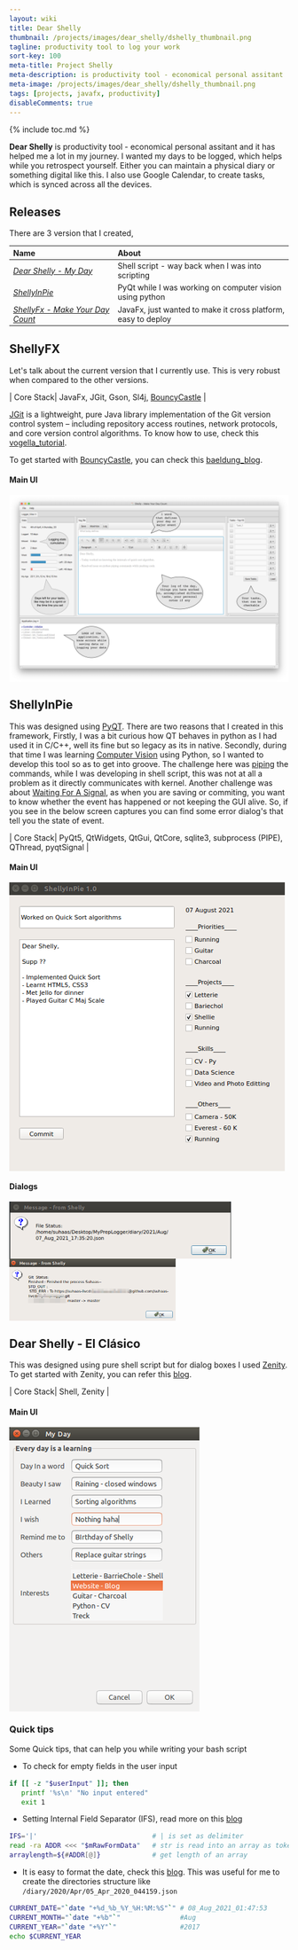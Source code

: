 ```yaml
---
layout: wiki
title: Dear Shelly
thumbnail: /projects/images/dear_shelly/dshelly_thumbnail.png 
tagline: productivity tool to log your work
sort-key: 100
meta-title: Project Shelly
meta-description: is productivity tool - economical personal assitant
meta-image: /projects/images/dear_shelly/dshelly_thumbnail.png
tags: [projects, javafx, productivity]
disableComments: true
---
```


{% include toc.md %}

**Dear Shelly** is productivity tool - economical personal assitant and it has helped me a lot in my journey. I wanted my days to be logged, which helps while you retrospect yourself. Either you can maintain a physical diary or something digital like this. I also use Google Calendar, to create tasks, which is synced across all the devices.

## Releases
There are 3 version that I created,

| Name | About |
| :---   | :--- |
| [*Dear Shelly - My Day*](https://github.com/suhaas-livcd/MyDailyScripts/tree/master/DearShelly)| Shell script - way back when I was into scripting |
| [*ShellyInPie*](https://github.com/suhaas-livcd/PychieWorks/tree/master/ShellyInPy/main) | PyQt while I was working on computer vision using python |
| [*ShellyFx - Make Your Day Count*](https://github.com/suhaas-livcd/MyDailyScripts/tree/master/JavaFx) | JavaFx, just wanted to make it cross platform, easy to deploy |

## ShellyFX
Let's talk about the current version that I currently use. This is very robust when compared to the other versions.


| Core Stack| JavaFx, JGit, Gson, Sl4j, [BouncyCastle](https://www.bouncycastle.org) |

[JGit](https://eclipse.org/jgit/) is a lightweight, pure Java library implementation of the Git version control system – including repository access routines, network protocols, and core version control algorithms. To know how to use, check this [vogella_tutorial](https://www.vogella.com/tutorials/JGit/article.html).

To get started with [BouncyCastle](https://www.bouncycastle.org), you can check this [baeldung_blog](https://www.baeldung.com/java-bouncy-castle).


#### Main UI
<img src="/projects/images/dear_shelly/dshelly_annoted_fx.png" align="center" title="MainScreen">

## ShellyInPie

This was designed using [PyQT](https://riverbankcomputing.com/software/pyqt/intro). There are two reasons that I created in this framework, Firstly, I was a bit curious how QT behaves in python as I had used it in C/C++, well its fine but so legacy as its in native. Secondly, during that time I was learning [Computer Vision](https://en.wikipedia.org/wiki/Computer_vision) using Python, so I wanted to develop this tool so as to get into groove.
The challenge here was [piping](https://www.geeksforgeeks.org/piping-in-unix-or-linux/) the commands, while I was developing in shell script, this was not at all a problem as it directly communicates with kernel. Another challenge was about [Waiting For A Signal](https://www.riverbankcomputing.com/pipermail/pyqt/2014-May/034270.html), as when you are saving or commiting, you want to know whether the event has happened or not keeping the GUI alive. So, if you see in the below screen captures you can find some error dialog's that tell you the state of event.

| Core Stack| PyQt5, QtWidgets, QtGui, QtCore, sqlite3, subprocess (PIPE), QThread, pyqtSignal |

#### Main UI
<img src="/projects/images/dear_shelly/pyshelly_main.png" align="center" title="MainScreen" >

#### Dialogs
<img src="/projects/images/dear_shelly/pyshelly_file_state.png" align="center" title="MainScreen"  width="400" > <img src="/projects/images/dear_shelly/py_shelly_file_error.png" align="center" title="MainScreen"  width="300">


## Dear Shelly - El Clásico

This was designed using pure shell script but for dialog boxes I used [Zenity](https://en.wikipedia.org/wiki/Zenity). To get started with Zenity, you can refer this [blog](https://www.howtogeek.com/107537/how-to-make-simple-graphical-shell-scripts-with-zenity-on-linux/).

| Core Stack| Shell, Zenity |

#### Main UI
<img src="/projects/images/dear_shelly/shelly_classic.png" align="center" title="MainScreen">

### Quick tips
Some Quick tips, that can help you while writing your bash script

- To check for empty fields in the user input

``` bash   
if [[ -z "$userInput" ]]; then
   printf '%s\n' "No input entered"
   exit 1
```

- Setting Internal Field Separator (IFS), read more on this [blog](https://bash.cyberciti.biz/guide/$IFS)

``` bash
IFS='|'                             # | is set as delimiter
read -ra ADDR <<< "$mRawFormData"   # str is read into an array as tokens separated by IFS
arraylength=${#ADDR[@]}             # get length of an array
```

- It is easy to format the date, check this [blog](https://www.shell-tips.com/linux/how-to-format-date-and-time-in-linux-macos-and-bash/). This was useful for me to create the directories structure like `/diary/2020/Apr/05_Apr_2020_044159.json`

``` bash
CURRENT_DATE="`date "+%d_%b_%Y_%H:%M:%S"`" # 08_Aug_2021_01:47:53
CURRENT_MONTH="`date "+%b"`"               #Aug
CURRENT_YEAR="`date "+%Y"`"                #2017
echo $CURRENT_YEAR
```